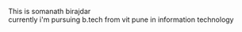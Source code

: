This is somanath birajdar
<br>
currently i'm pursuing b.tech from vit pune in information technology </br>


